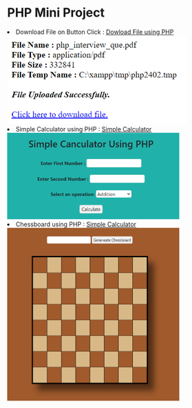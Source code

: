 # PHP Mini Project

<li> Download File on Button Click : 
<a href="Download File on Button Click/download.php "> Dowload File using PHP</a><br></li>
<img src="Download File on Button Click/1.png" /> 

<li> Simple Calculator using PHP : 
<a href="Simple Calculator Using PHP/cal.php"> Simple Calculator</a><br></li>
<img src="Simple Calculator Using PHP/output.png" height="200" width="400" /> 
<br>

<li> Chessboard using PHP : 
<a href="Chessboard using PHP/chessboard.php"> Simple Calculator</a><br></li>
<img src="Chessboard using PHP/chessboard.png" height="400" width="400" /> 
<br>
 
